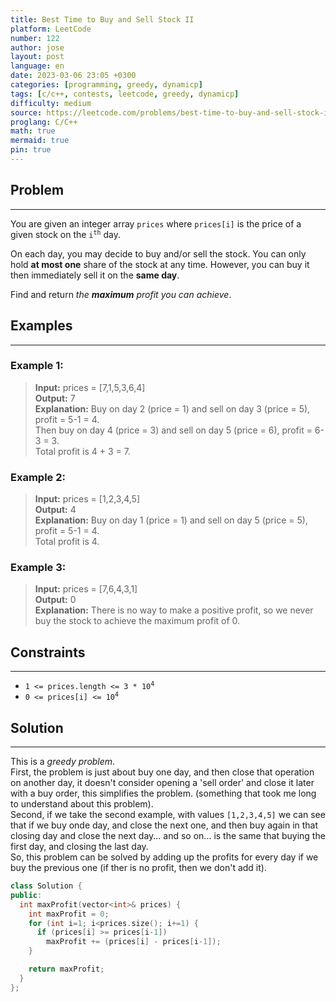 ```yaml
---
title: Best Time to Buy and Sell Stock II
platform: LeetCode
number: 122
author: jose
layout: post
language: en
date: 2023-03-06 23:05 +0300
categories: [programming, greedy, dynamicp]
tags: [c/c++, contests, leetcode, greedy, dynamicp]
difficulty: medium
source: https://leetcode.com/problems/best-time-to-buy-and-sell-stock-ii
proglang: C/C++
math: true
mermaid: true
pin: true
---
```

## Problem
---
You are given an integer array `prices` where `prices[i]` is the price of a given stock on the <code>i<sup>th</sup></code> day.  

On each day, you may decide to buy and/or sell the stock. You can only hold **at most one** share of the stock at any time. However, you can buy it then immediately sell it on the **same day**.  

Find and return *the **maximum** profit you can achieve*.  

## Examples
---
### **Example 1:**  
>**Input:** prices = [7,1,5,3,6,4]  
>**Output:** 7  
>**Explanation:** Buy on day 2 (price = 1) and sell on day 3 (price = 5), profit = 5-1 = 4.  
>Then buy on day 4 (price = 3) and sell on day 5 (price = 6), profit = 6-3 = 3.  
>Total profit is 4 + 3 = 7.    
  
### **Example 2:**  
>**Input:** prices = [1,2,3,4,5]  
>**Output:** 4  
>**Explanation:** Buy on day 1 (price = 1) and sell on day 5 (price = 5), profit = 5-1 = 4.  
>Total profit is 4.  
  
### **Example 3:**  
>**Input:** prices = [7,6,4,3,1]  
>**Output:** 0  
>**Explanation:** There is no way to make a positive profit, so we never buy the stock to achieve the maximum profit of 0.   
  
## Constraints
---
- <code>1 <= prices.length <= 3 * 10<sup>4</sup></code>
- <code>0 <= prices[i] <= 10<sup>4</sup></code>

## Solution
---
This is a *greedy problem*.  
First, the problem is just about buy one day, and then close that operation on another day, it doesn't consider opening a 'sell order' and close it later with a buy order, this simplifies the problem. (something that took me long to understand about this problem).  
Second, if we take the second example, with values `[1,2,3,4,5]` we can see that if we buy onde day, and close the next one, and then buy again in that closing day and close the next day... and so on... is the same that buying the first day, and closing the last day.  
So, this problem can be solved by adding up the profits for every day if we buy the previous one (if ther is no profit, then we don't add it).
    
```c++
class Solution {
public:
  int maxProfit(vector<int>& prices) {
    int maxProfit = 0;
    for (int i=1; i<prices.size(); i+=1) {
      if (prices[i] >= prices[i-1])
        maxProfit += (prices[i] - prices[i-1]);
    }

    return maxProfit;
  }
};
```
